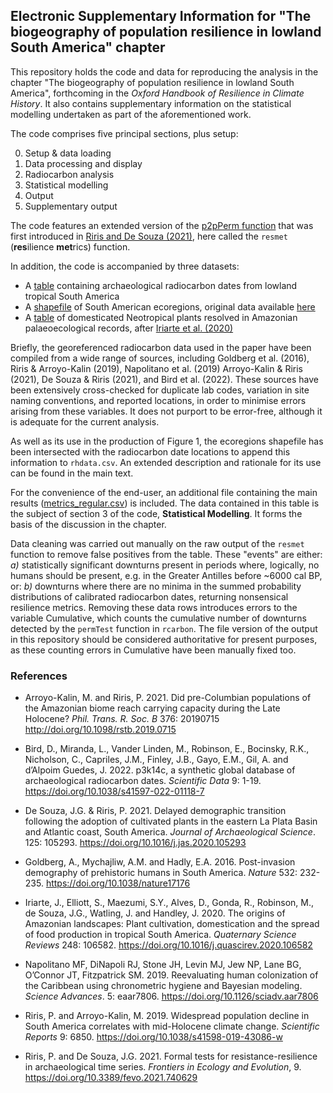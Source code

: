 ## Electronic Supplementary Information for "The biogeography of population resilience in lowland South America" chapter

This repository holds the code and data for reproducing the analysis in the chapter "The biogeography of population resilience in lowland South America", forthcoming in the _Oxford Handbook of Resilience in Climate History_. It also contains supplementary information on the statistical modelling undertaken as part of the aforementioned work. 

The code comprises five principal sections, plus setup:

0. Setup & data loading
1. Data processing and display
2. Radiocarbon analysis
3. Statistical modelling
4. Output
5. Supplementary output

The code features an extended version of the [p2pPerm function](https://github.com/philriris/p2pPerm) that was first introduced in [Riris and De Souza (2021)](https://doi.org/10.3389/fevo.2021.740629), here called the `resmet` (**res**ilience **met**rics) function. 

In addition, the code is accompanied by three datasets:

- A [table](https://github.com/philriris/resilience-handbook-chapter/blob/main/rhdata.csv) containing archaeological radiocarbon dates from lowland tropical South America 
- A [shapefile](https://github.com/philriris/resilience-handbook-chapter/tree/main/sa_eco) of South American ecoregions, original data available [here](http://ecologicalregions.info/data/sa/)
- A [table](https://github.com/philriris/resilience-handbook-chapter/blob/main/domesticates.csv) of domesticated Neotropical plants resolved in Amazonian palaeoecological records, after [Iriarte et al. (2020)](https://doi.org/10.1016/j.quascirev.2020.106582)

Briefly, the georeferenced radiocarbon data used in the paper have been compiled from a wide range of sources, including Goldberg et al. (2016), Riris & Arroyo-Kalin (2019), Napolitano et al. (2019) Arroyo-Kalin & Riris (2021), De Souza & Riris (2021), and Bird et al. (2022). These sources have been extensively cross-checked for duplicate lab codes, variation in site naming conventions, and reported locations, in order to minimise errors arising from these variables. It does not purport to be error-free, although it is adequate for the current analysis. 

As well as its use in the production of Figure 1, the ecoregions shapefile has been intersected with the radiocarbon date locations to append this information to `rhdata.csv`. An extended description and rationale for its use can be found in the main text. 

For the convenience of the end-user, an additional file containing the main results ([metrics_regular.csv](https://github.com/philriris/resilience-handbook-chapter/blob/main/metrics_regular.csv)) is included. The data contained in this table is the subject of section 3 of the code, **Statistical Modelling**. It forms the basis of the discussion in the chapter. 

Data cleaning was carried out manually on the raw output of the `resmet` function to remove false positives from the table. These "events" are either: _a)_ statistically significant downturns present in periods where, logically, no humans should be present, e.g. in the Greater Antilles before ~6000 cal BP, or: _b)_ downturns where there are no minima in the summed probability distributions of calibrated radiocarbon dates, returning nonsensical resilience metrics. Removing these data rows introduces errors to the variable Cumulative, which counts the cumulative number of downturns detected by the `permTest` function in `rcarbon`. The file version of the output in this repository should be considered authoritative for present purposes, as these counting errors in Cumulative have been manually fixed too. 

### References

- Arroyo-Kalin, M. and Riris, P. 2021. Did pre-Columbian populations of the Amazonian biome reach carrying capacity during the Late Holocene? *Phil. Trans. R. Soc. B* 376: 20190715 http://doi.org/10.1098/rstb.2019.0715

- Bird, D., Miranda, L., Vander Linden, M., Robinson, E., Bocinsky, R.K., Nicholson, C., Capriles, J.M., Finley, J.B., Gayo, E.M., Gil, A. and d’Alpoim Guedes, J. 2022. p3k14c, a synthetic global database of archaeological radiocarbon dates. *Scientific Data* 9: 1-19. https://doi.org/10.1038/s41597-022-01118-7

- De Souza, J.G. & Riris, P. 2021. Delayed demographic transition following the adoption of cultivated plants in the eastern La Plata Basin and Atlantic coast, South America. *Journal of Archaeological Science*. 125: 105293. https://doi.org/10.1016/j.jas.2020.105293

- Goldberg, A., Mychajliw, A.M. and Hadly, E.A. 2016. Post-invasion demography of prehistoric humans in South America. *Nature* 532: 232-235. https://doi.org/10.1038/nature17176 

- Iriarte, J., Elliott, S., Maezumi, S.Y., Alves, D., Gonda, R., Robinson, M., de Souza, J.G., Watling, J. and Handley, J. 2020. The origins of Amazonian landscapes: Plant cultivation, domestication and the spread of food production in tropical South America. _Quaternary Science Reviews_ 248: 106582. https://doi.org/10.1016/j.quascirev.2020.106582 

- Napolitano MF, DiNapoli RJ, Stone JH, Levin MJ, Jew NP, Lane BG, O’Connor JT, Fitzpatrick SM. 2019. Reevaluating human colonization of the Caribbean using chronometric hygiene and Bayesian modeling. _Science Advances_. 5: eaar7806. https://doi.org/10.1126/sciadv.aar7806

- Riris, P. and Arroyo-Kalin, M. 2019. Widespread population decline in South America correlates with mid-Holocene climate change. *Scientific Reports* 9: 6850. https://doi.org/10.1038/s41598-019-43086-w

- Riris, P. and De Souza, J.G. 2021. Formal tests for resistance-resilience in archaeological time series. _Frontiers in Ecology and Evolution_, 9. https://doi.org/10.3389/fevo.2021.740629

